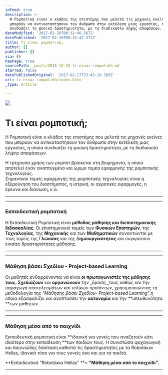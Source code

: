 ```yaml
---
inFeed: true
description: >-
  Η Ρομποτική είναι ο κλάδος της επιστήμης που μελετά τις μηχανές εκείνες που
  μπορούν να αντικαταστήσουν τον άνθρωπο στην εκτέλεση μιας εργασίας, η οποία
  συνδυάζει τη φυσική δραστηριότητα, με τη διαδικασία λήψης αποφάσεων.
dateModified: '2017-02-20T00:32:46.567Z'
datePublished: '2017-02-20T00:32:47.371Z'
title: Τι είναι ρομποτική;
author: []
publisher: {}
via: {}
hasPage: true
sourcePath: _posts/2016-12-15-ti-einai-rompotikh.md
starred: false
datePublishedOriginal: '2017-02-17T23:43:18.389Z'
url: ti-einai-rompotikh/index.html
_type: Article

---
```

![](https://the-grid-user-content.s3-us-west-2.amazonaws.com/b3890032-a18a-4d56-9e96-3552caf56db5.jpg)

# Τι είναι ρομποτική;

Η Ρομποτική είναι ο κλάδος της επιστήμης που μελετά τις μηχανές εκείνες που μπορούν να αντικαταστήσουν τον άνθρωπο στην εκτέλεση μιας εργασίας, η οποία συνδυάζει τη φυσική δραστηριότητα, με τη διαδικασία λήψης αποφάσεων.

Η τρέχουσα χρήση των ρομπότ βρίσκεται στη βιομηχανία, η οποία αποτελεί έναν αναπτυγμένο και ώριμο τομέα εφαρμογής της ρομποτικής τεχνολογίας.  
Σημαντικοί τομείς εφαρμογής της ρομποτικής τεχνολογίας είναι η εξερεύνηση του διαστήματος, η ιατρική, οι αγροτικές εφαρμογές, η έρευνα και διάσωση, κ.ά.

---

---

### Eκπαιδευτική ρομποτική

Η Εκπαιδευτική Ρομποτική είναι **μέθοδος μάθησης και διεπιστημονικής διδασκαλίας**. Οι επιστημονικοί τομείς των **Φυσικών Επιστημών**, της **Τεχνολογίας**, της **Μηχανικής** και των **Μαθηματικών** συναντώνται με τους τομείς της Γ**λώσσας** και της Δ**ημιουργικότητας** και συγκροτούν ενιαίες δραστηριότητες μάθησης.

---

---

### Μάθηση βάσει Σχεδίου - Project-based Learning

Οι μαθητές ενθαρρύνονται να είναι **οι πρωταγωνιστές της μάθησης τους. Σχεδιάζουν** και **οργανώνουν** την _δράση _τους καθώς και την _παραγωγή αποτελεσμάτων και τελικών προϊόντων_, χρησιμοποιώντας τη μεθοδολογία της _"Μάθησης βάσει Σχεδίου- Project-based Learning"_,η οποία εξασφαλίζει και αναπτύσσει την **αυτονομία** και την **υπευθυνότητα **των μαθητών.

---

---

### Μάθηση μέσα από το παιχνίδι

Εκπαιδευτική ρομποτική είναι **ιδανική για γονείς που αναζητούν κάτι ιδιαίτερο στην εκπαίδευση **των παιδιών τους. Η συνιστώσα ψυχαγωγική και παιγνιώδης διάσταση καθιστά τις δραστηριότητες με τα Robotάκια Hellas, ιδανικά τόσο για τους γονείς όσο και για τα παιδιά.

**Εκπαιδευτικά "Robotάκια Hellas" **= **"Μάθηση μέσα από το παιχνίδι".**

---
